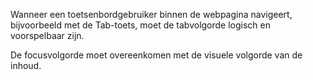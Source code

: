 <!-- @license CC0-1.0 -->

Wanneer een toetsenbordgebruiker binnen de webpagina navigeert, bijvoorbeeld met de Tab-toets, moet de tabvolgorde logisch en voorspelbaar zijn.

De focusvolgorde moet overeenkomen met de visuele volgorde van de inhoud.
